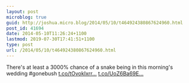```yaml
---
layout: post
microblog: true
guid: http://joshua.micro.blog/2014/05/10/t464924380867624960.html
post_id: 41694
date: 2014-05-10T11:26:24+1100
lastmod: 2019-07-30T17:41:51+1100
type: post
url: /2014/05/10/t464924380867624960.html
---
```

There's at least a 3000% chance of a snake being in this morning's wedding #gonebush [t.co/tOvokIxrr...](http://t.co/tOvokIxrrr) [t.co/UoZ6Ba69E...](http://t.co/UoZ6Ba69Em)
